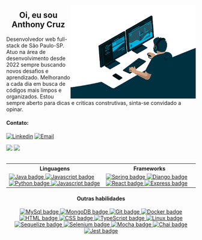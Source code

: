 <picture><img align="right" alt="Profile gif" height="250em" src="https://raw.githubusercontent.com/TonyyCruz/TonyyCruz/main/profile_gif.gif"></picture>
  
<h2 align="center">Oi, eu sou Anthony Cruz</h2>

<p align="left">
Desenvolvedor web full-stack de São Paulo-SP.<br>
Atuo na área de desenvolvimento desde 2022 sempre buscando novos desafios e aprendizado. Melhorando a cada dia em busca de códigos mais limpos e organizados.  
Estou sempre aberto para dicas e criticas construtivas, sinta-se convidado a opinar.
</p>
  

#### Contato:

 [![Linkedin](https://img.shields.io/badge/-LinkedIn-003544?style=for-the-badge&logo=linkedin&logoColor=92cbdf&color:FFF)](https://www.linkedin.com/in/anthony-cruz-dev/)
 [![Email](https://img.shields.io/badge/-Email-003544?style=for-the-badge&logo=gmail&logoColor=92cbdf&color:FFF)](mailto:tony_esqueloto@hotmail.com)

<span align="center">
  <picture>
    <img height="160em" src="https://github-readme-stats.vercel.app/api?username=TonyyCruz&hide_title=true&show_icons=true&theme=blue-green&hide=stars&bg_color=003544&title_color=92cbdf&text_color=FFF&border_radius=20&border_color=92cbdf&icon_color=92cbdf">
  </picture>
  <picture>
    <img height="160em" src="https://github-readme-stats.vercel.app/api/top-langs/?username=TonyyCruz&hide_title=true&layout=compact&langs_count=7&theme=blue-green&bg_color=003544&title_color=92cbdf&text_color=FFF&border_radius=20&border_color=92cbdf&icon_color=92cbdf">
  </picture>
</span>
<br>
<br>

<table align="center">
  <tr>
    <th>Linguagens</th>
    <th>Frameworks</th>
  </tr>
  <tr>
    <td>
      <a href="https://docs.oracle.com/en/java/" target="_blank">
        <img src="https://img.shields.io/badge/Java-003544?style=for-the-badge&logo=openjdk" alt="Java badge">
      </a>
      <a href="https://kotlinlang.org/docs/home.html" target="_blank">
        <img src="https://img.shields.io/badge/Kotlin-003544?style=for-the-badge&logo=Kotlin" alt="Javascript badge">
      </a>
      <a href="https://docs.python.org/" target="_blank">
        <img src="https://img.shields.io/badge/Python-003544?style=for-the-badge&logo=python" alt="Python badge">
      </a>
      <a href="https://devdocs.io/javascript/" target="_blank">
        <img src="https://img.shields.io/badge/Javascript-003544?style=for-the-badge&logo=Javascript" alt="Javascript badge">
      </a>
    </td>
    <td>
      <a href="https://spring.io/projects/spring-framework/" target="_blank">
        <img src="https://img.shields.io/badge/Spring-003544?style=for-the-badge&logo=spring" alt="Spring badge">
      </a>
      <a href="https://docs.djangoproject.com/en/4.2/" target="_blank">
        <img src="https://img.shields.io/badge/Django-003544?style=for-the-badge&logo=Django" alt="Django badge">
      </a>
      <a href="https://devdocs.io/react/" target="_blank">
        <img src="https://img.shields.io/badge/React-003544?style=for-the-badge&logo=React" alt="React badge">
      </a>
      <a href="https://devdocs.io/express/" target="_blank">
        <img src="https://img.shields.io/badge/Express-003544?style=for-the-badge&logo=Express" alt="Express badge">
      </a>
    </td>
  </tr>
</table>

<h4 align="center">Outras habilidades</h4>
<div align="center">
  <a href="https://dev.mysql.com/doc/" target="_blank">
    <img src="https://img.shields.io/badge/MySql-003544?style=for-the-badge&logo=MySql" alt="MySql badge">
  </a>
  <a href="https://www.mongodb.com/docs/" target="_blank">
    <img src="https://img.shields.io/badge/MongoDB-003544?style=for-the-badge&logo=MongoDB" alt="MongoDB badge">
  </a>
  <a href="https://git-scm.com/docs/git/pt_BR" target="_blank">
    <img src="https://img.shields.io/badge/Git-003544?style=for-the-badge&logo=Git" alt="Git badge">
  </a>
  <a href="https://docs.docker.com/" target="_blank">
    <img src="https://img.shields.io/badge/Docker-003544?style=for-the-badge&logo=Docker" alt="Docker badge">
  </a>
  <a href="https://www.w3schools.com/html/html_intro.asp" target="_blank">
    <img src="https://img.shields.io/badge/HTML-003544?style=for-the-badge&logo=HTML5" alt="HTML badge">
  </a>
  <a href="https://www.w3schools.com/html/html_intro.asp" target="_blank">
    <img src="https://img.shields.io/badge/CSS-003544?style=for-the-badge&logo=CSS3" alt="CSS badge">
  </a>
  <a href="https://tsdoc.org/" target="_blank">
    <img src="https://img.shields.io/badge/TypeScript-003544?style=for-the-badge&logo=TypeScript" alt="TypeScript badge">
  </a>
  <a href="https://docs.kernel.org/" target="_blank">
    <img src="https://img.shields.io/badge/Linux-003544?style=for-the-badge&logo=Linux" alt="Linux badge">
  </a>
  <a href="https://sequelize.org/docs/v6/" target="_blank">
    <img src="https://img.shields.io/badge/Sequelize-003544?style=for-the-badge&logo=Sequelize" alt="Sequelize badge">
  </a>
  <a href="https://www.selenium.dev/documentation/" target="_blank">
    <img src="https://img.shields.io/badge/Selenium-003544?style=for-the-badge&logo=Selenium" alt="Selenium badge">
  </a>
  <a href="https://mochajs.org/api/mocha.js.html" target="_blank">
    <img src="https://img.shields.io/badge/Mocha-003544?style=for-the-badge&logo=Mocha" alt="Mocha badge">
  </a>
  <a href="https://chai.ml/docs/" target="_blank">
    <img src="https://img.shields.io/badge/Chai-003544?style=for-the-badge&logo=Chai" alt="Chai badge">
  </a>
  <a href="https://jestjs.io/docs/getting-started" target="_blank">
    <img src="https://img.shields.io/badge/Jest-003544?style=for-the-badge&logo=Jest" alt="Jest badge">
  </a>
</div>

<!--
<div align="center">
  <h4>Learning: <a href="https://kotlinlang.org/docs/home.html" target="_blank">Kotlin</a></h4>
  <picture><img alt="Profile gif" height="60px" src="https://github.com/TonyyCruz/TonyyCruz/blob/main/learning_gif.gif"></picture>
</div>


  <a href="http://tonyycruz.github.io" target="_blank" rel="noreferrer noopener">
  <img src="https://img.shields.io/badge/Portf%C3%B3lio-https%3A%2F%2Ftonyycruz.github.io%2F-blue" alt="portfolio" width="280" height="20">
  </a>
  -->

